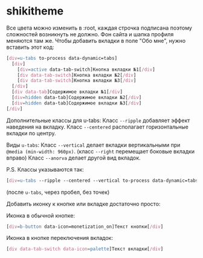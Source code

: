 # shikitheme
Все цвета можно изменить в :root, каждая строчка подписана поэтому сложностей возникнуть не должно. 
Фон сайта и шапка профиля меняются там же.
Чтобы добавить вкладки в поле "Обо мне", нужно вставить этот код:

```scss
[div=u-tabs to-process data-dynamic=tabs]
  [div]
    [div=active data-tab-switch]Кнопка вкладки №1[/div]
    [div data-tab-switch]Кнопка вкладки №2[/div]
    [div data-tab-switch]Кнопка вкладки №3[/div]
  [/div]
  [div data-tab]Содержимое вкладки №1[/div]
  [div=hidden data-tab]Содержимое вкладки №2[/div]
  [div=hidden data-tab]Содержимое вкладки №3[/div]
[/div]
```
Дополнительные классы для u-tabs:
Класс ```--ripple``` добавляет эффект наведения на вкладку.
Класс ```--centered``` располагает горизонтальные вкладки по центру.

Виды ```u-tabs```:
Класс ```--vertical``` делает вкладки вертикальными при ```@media (min-width: 960px)```.
(класс ```--right``` перемещает боковые вкладки вправо)
Класс ```--anorva``` делает другой вид вкладок.

P.S. Классы указываются так:
```scss
[div=u-tabs --ripple --centered --vertical to-process data-dynamic=tabs]
```
(после ```u-tabs```, через пробел, без точек)

Добавить иконку к кнопке или вкладке достаточно просто:

Иконка в обычной кнопке:
```scss
[div=b-button data-icon=monetization_on]Текст кнопки[/div]
```

Иконка в кнопке переключения вкладок:
```scss
[div data-tab-switch data-icon=palette]Текст вкладки[/div]
```
